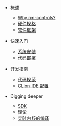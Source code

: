 * 概述
  * [Why rm-controls?](overview/why_rm-controls.md)
  * [硬件规格](overview/hardware_specifications.md)
  * [软件框架](overview/software_framework.md)
  
* 快速入门
  * [系统安装](quick_start/installation.md)
  * [代码部署](quick_start/deploy.md)
  
* 开发指南
  * [代码规范](dev_guide/code_style)
  * [CLion IDE 配置](dev_guide/ide_config.md)
  
* Digging deeper
  * [SDK](digging_deeper/sdk_docs/architecture.md)
  * [理论](digging_deeper/theory/theory_lover.md)
  * [实时内核的编译](dev_guide/rt_kernel.md)
